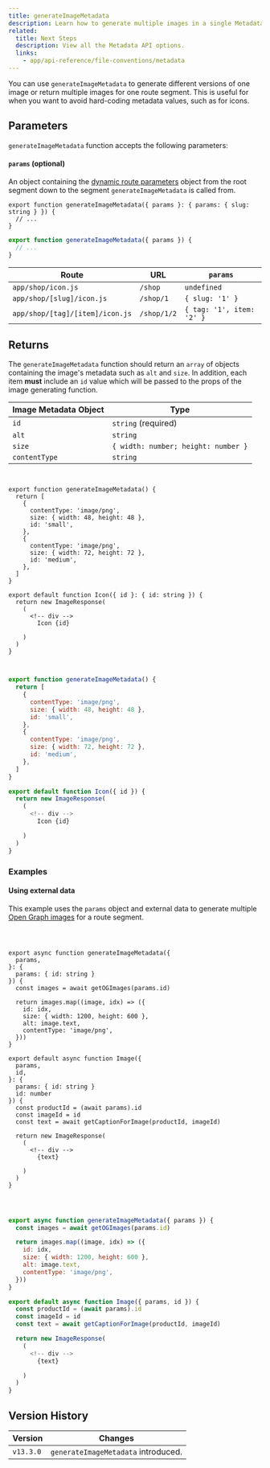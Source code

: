 ```yaml
---
title: generateImageMetadata
description: Learn how to generate multiple images in a single Metadata API special file.
related:
  title: Next Steps
  description: View all the Metadata API options.
  links:
    - app/api-reference/file-conventions/metadata
---
```


You can use `generateImageMetadata` to generate different versions of one image or return multiple images for one route segment. This is useful for when you want to avoid hard-coding metadata values, such as for icons.

## Parameters

`generateImageMetadata` function accepts the following parameters:

#### `params` (optional)

An object containing the [dynamic route parameters](/docs/app/api-reference/file-conventions/dynamic-routes) object from the root segment down to the segment `generateImageMetadata` is called from.

```tsx filename="icon.tsx" switcher
export function generateImageMetadata({ params }: { params: { slug: string } }) {
  // ...
}
```

```jsx filename="icon.js" switcher
export function generateImageMetadata({ params }) {
  // ...
}
```

| Route                           | URL         | `params`                  |
| ------------------------------- | ----------- | ------------------------- |
| `app/shop/icon.js`              | `/shop`     | `undefined`               |
| `app/shop/[slug]/icon.js`       | `/shop/1`   | `{ slug: '1' }`           |
| `app/shop/[tag]/[item]/icon.js` | `/shop/1/2` | `{ tag: '1', item: '2' }` |

## Returns

The `generateImageMetadata` function should return an `array` of objects containing the image's metadata such as `alt` and `size`. In addition, each item **must** include an `id` value which will be passed to the props of the image generating function.

| Image Metadata Object | Type                                |
| --------------------- | ----------------------------------- |
| `id`                  | `string` (required)                 |
| `alt`                 | `string`                            |
| `size`                | `{ width: number; height: number }` |
| `contentType`         | `string`                            |

```tsx filename="icon.tsx" switcher


export function generateImageMetadata() {
  return [
    {
      contentType: 'image/png',
      size: { width: 48, height: 48 },
      id: 'small',
    },
    {
      contentType: 'image/png',
      size: { width: 72, height: 72 },
      id: 'medium',
    },
  ]
}

export default function Icon({ id }: { id: string }) {
  return new ImageResponse(
    (
      <!-- div -->
        Icon {id}

    )
  )
}
```

```jsx filename="icon.js" switcher


export function generateImageMetadata() {
  return [
    {
      contentType: 'image/png',
      size: { width: 48, height: 48 },
      id: 'small',
    },
    {
      contentType: 'image/png',
      size: { width: 72, height: 72 },
      id: 'medium',
    },
  ]
}

export default function Icon({ id }) {
  return new ImageResponse(
    (
      <!-- div -->
        Icon {id}

    )
  )
}
```

### Examples

#### Using external data

This example uses the `params` object and external data to generate multiple [Open Graph images](/docs/app/api-reference/file-conventions/metadata/opengraph-image) for a route segment.

```tsx filename="app/products/[id]/opengraph-image.tsx" switcher



export async function generateImageMetadata({
  params,
}: {
  params: { id: string }
}) {
  const images = await getOGImages(params.id)

  return images.map((image, idx) => ({
    id: idx,
    size: { width: 1200, height: 600 },
    alt: image.text,
    contentType: 'image/png',
  }))
}

export default async function Image({
  params,
  id,
}: {
  params: { id: string }
  id: number
}) {
  const productId = (await params).id
  const imageId = id
  const text = await getCaptionForImage(productId, imageId)

  return new ImageResponse(
    (
      <!-- div -->
        {text}

    )
  )
}
```

```jsx filename="app/products/[id]/opengraph-image.js" switcher



export async function generateImageMetadata({ params }) {
  const images = await getOGImages(params.id)

  return images.map((image, idx) => ({
    id: idx,
    size: { width: 1200, height: 600 },
    alt: image.text,
    contentType: 'image/png',
  }))
}

export default async function Image({ params, id }) {
  const productId = (await params).id
  const imageId = id
  const text = await getCaptionForImage(productId, imageId)

  return new ImageResponse(
    (
      <!-- div -->
        {text}

    )
  )
}
```

## Version History

| Version   | Changes                             |
| --------- | ----------------------------------- |
| `v13.3.0` | `generateImageMetadata` introduced. |
